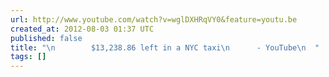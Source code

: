 ```yaml
---
url: http://www.youtube.com/watch?v=wglDXHRqVY0&feature=youtu.be
created_at: 2012-08-03 01:37 UTC
published: false
title: "\n        $13,238.86 left in a NYC taxi\n      - YouTube\n  "
tags: []
---
```



